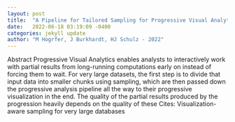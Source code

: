 ```yaml
---
layout: post
title:  "A Pipeline for Tailored Sampling for Progressive Visual Analytics"
date:   2022-06-18 03:19:09 -0400
categories: jekyll update
author: "M Hogrfer, J Burkhardt, HJ Schulz - 2022"
---
```

Abstract Progressive Visual Analytics enables analysts to interactively work with partial results from long-running computations early on instead of forcing them to wait. For very large datasets, the first step is to divide that input data into smaller chunks using sampling, which are then passed down the progressive analysis pipeline all the way to their progressive visualization in the end. The quality of the partial results produced by the progression heavily depends on the quality of these  Cites: Visualization-aware sampling for very large databases